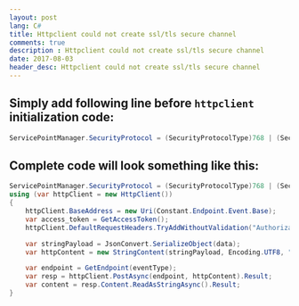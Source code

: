 ```yaml
---
layout: post
lang: C#
title: Httpclient could not create ssl/tls secure channel
comments: true
description : Httpclient could not create ssl/tls secure channel
date: 2017-08-03
header_desc: Httpclient could not create ssl/tls secure channel
---
```


## Simply add following line before `httpclient` initialization code:

```cs
ServicePointManager.SecurityProtocol = (SecurityProtocolType)768 | (SecurityProtocolType)3072;
```

## Complete code will look something like this:
```cs
ServicePointManager.SecurityProtocol = (SecurityProtocolType)768 | (SecurityProtocolType)3072;
using (var httpClient = new HttpClient())
{
    httpClient.BaseAddress = new Uri(Constant.Endpoint.Event.Base);
    var access_token = GetAccessToken();
    httpClient.DefaultRequestHeaders.TryAddWithoutValidation("Authorization", string.Format("Bearer {0}", access_token));

    var stringPayload = JsonConvert.SerializeObject(data);
    var httpContent = new StringContent(stringPayload, Encoding.UTF8, "application/json");

    var endpoint = GetEndpoint(eventType);
    var resp = httpClient.PostAsync(endpoint, httpContent).Result;
    var content = resp.Content.ReadAsStringAsync().Result;
}
```
